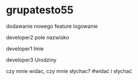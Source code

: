 # grupatesto55


dodawanie nowego feature logowanie

developer2
pole nazwisko

developer1
Imie

developer3
Urodziny

czy mnie widac, czy mnie słychac? 
#widać i słychać 

